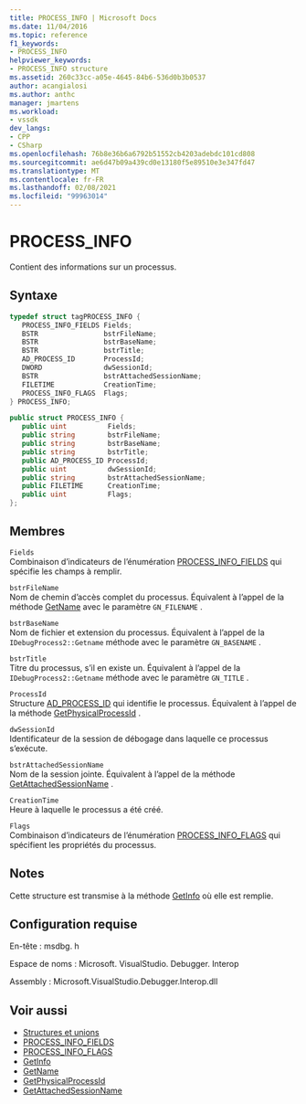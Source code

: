 ```yaml
---
title: PROCESS_INFO | Microsoft Docs
ms.date: 11/04/2016
ms.topic: reference
f1_keywords:
- PROCESS_INFO
helpviewer_keywords:
- PROCESS_INFO structure
ms.assetid: 260c33cc-a05e-4645-84b6-536d0b3b0537
author: acangialosi
ms.author: anthc
manager: jmartens
ms.workload:
- vssdk
dev_langs:
- CPP
- CSharp
ms.openlocfilehash: 76b8e36b6a6792b51552cb4203adebdc101cd808
ms.sourcegitcommit: ae6d47b09a439cd0e13180f5e89510e3e347fd47
ms.translationtype: MT
ms.contentlocale: fr-FR
ms.lasthandoff: 02/08/2021
ms.locfileid: "99963014"
---
```

# <a name="process_info"></a>PROCESS_INFO
Contient des informations sur un processus.

## <a name="syntax"></a>Syntaxe

```cpp
typedef struct tagPROCESS_INFO { 
   PROCESS_INFO_FIELDS Fields;
   BSTR                bstrFileName;
   BSTR                bstrBaseName;
   BSTR                bstrTitle;
   AD_PROCESS_ID       ProcessId;
   DWORD               dwSessionId;
   BSTR                bstrAttachedSessionName;
   FILETIME            CreationTime;
   PROCESS_INFO_FLAGS  Flags;
} PROCESS_INFO;
```

```csharp
public struct PROCESS_INFO { 
   public uint          Fields;
   public string        bstrFileName;
   public string        bstrBaseName;
   public string        bstrTitle;
   public AD_PROCESS_ID ProcessId;
   public uint          dwSessionId;
   public string        bstrAttachedSessionName;
   public FILETIME      CreationTime;
   public uint          Flags;
};
```

## <a name="members"></a>Membres
 `Fields`\
 Combinaison d’indicateurs de l’énumération [PROCESS_INFO_FIELDS](../../../extensibility/debugger/reference/process-info-fields.md) qui spécifie les champs à remplir.

 `bstrFileName`\
 Nom de chemin d’accès complet du processus. Équivalent à l’appel de la méthode [GetName](../../../extensibility/debugger/reference/idebugprocess2-getname.md) avec le paramètre `GN_FILENAME` .

 `bstrBaseName`\
 Nom de fichier et extension du processus. Équivalent à l’appel de la `IDebugProcess2::Getname` méthode avec le paramètre `GN_BASENAME` .

 `bstrTitle`\
 Titre du processus, s’il en existe un. Équivalent à l’appel de la `IDebugProcess2::Getname` méthode avec le paramètre `GN_TITLE` .

 `ProcessId`\
 Structure [AD_PROCESS_ID](../../../extensibility/debugger/reference/ad-process-id.md) qui identifie le processus. Équivalent à l’appel de la méthode [GetPhysicalProcessId](../../../extensibility/debugger/reference/idebugprocess2-getphysicalprocessid.md) .

 `dwSessionId`\
 Identificateur de la session de débogage dans laquelle ce processus s’exécute.

 `bstrAttachedSessionName`\
 Nom de la session jointe. Équivalent à l’appel de la méthode [GetAttachedSessionName](../../../extensibility/debugger/reference/idebugprocess2-getattachedsessionname.md) .

 `CreationTime`\
 Heure à laquelle le processus a été créé.

 `Flags`\
 Combinaison d’indicateurs de l’énumération [PROCESS_INFO_FLAGS](../../../extensibility/debugger/reference/process-info-flags.md) qui spécifient les propriétés du processus.

## <a name="remarks"></a>Notes
 Cette structure est transmise à la méthode [GetInfo](../../../extensibility/debugger/reference/idebugprocess2-getinfo.md) où elle est remplie.

## <a name="requirements"></a>Configuration requise
 En-tête : msdbg. h

 Espace de noms : Microsoft. VisualStudio. Debugger. Interop

 Assembly : Microsoft.VisualStudio.Debugger.Interop.dll

## <a name="see-also"></a>Voir aussi
- [Structures et unions](../../../extensibility/debugger/reference/structures-and-unions.md)
- [PROCESS_INFO_FIELDS](../../../extensibility/debugger/reference/process-info-fields.md)
- [PROCESS_INFO_FLAGS](../../../extensibility/debugger/reference/process-info-flags.md)
- [GetInfo](../../../extensibility/debugger/reference/idebugprocess2-getinfo.md)
- [GetName](../../../extensibility/debugger/reference/idebugprocess2-getname.md)
- [GetPhysicalProcessId](../../../extensibility/debugger/reference/idebugprocess2-getphysicalprocessid.md)
- [GetAttachedSessionName](../../../extensibility/debugger/reference/idebugprocess2-getattachedsessionname.md)
